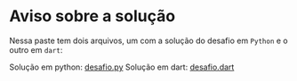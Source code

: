 # Aviso sobre a solução

Nessa paste tem dois arquivos, um com a solução do desafio em `Python` e o outro em `dart`:

Solução em python: [desafio.py]()
Solução em dart: [desafio.dart]()